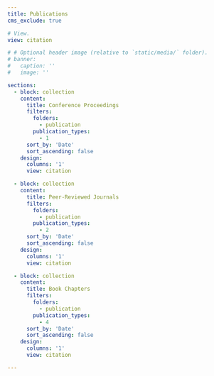 ```yaml
---
title: Publications
cms_exclude: true

# View.
view: citation

# # Optional header image (relative to `static/media/` folder).
# banner:
#   caption: ''
#   image: ''

sections:
  - block: collection
    content:
      title: Conference Proceedings
      filters:
        folders:
          - publication
        publication_types:
          - 1
      sort_by: 'Date'
      sort_ascending: false
    design:
      columns: '1'
      view: citation

  - block: collection
    content:
      title: Peer-Reviewed Journals
      filters:
        folders:
          - publication
        publication_types:
          - 2
      sort_by: 'Date'
      sort_ascending: false
    design:
      columns: '1'
      view: citation

  - block: collection
    content:
      title: Book Chapters
      filters:
        folders:
          - publication
        publication_types:
          - 4
      sort_by: 'Date'
      sort_ascending: false
    design:
      columns: '1'
      view: citation

---
```

